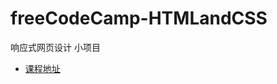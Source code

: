 # freeCodeCamp-HTMLandCSS
响应式网页设计 小项目
* [课程地址](https://chinese.freecodecamp.org/learn/responsive-web-design)
